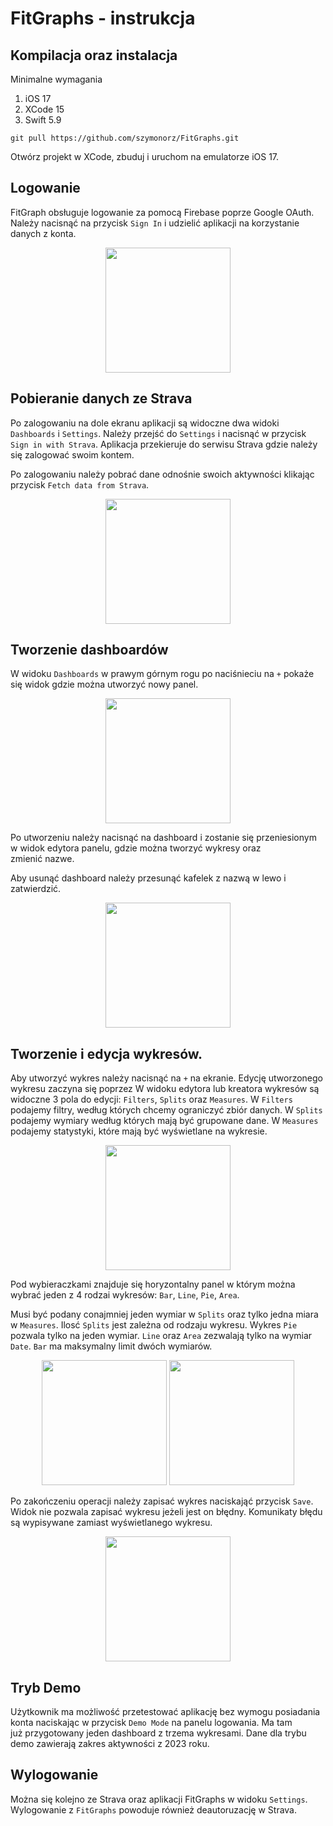 # FitGraphs - instrukcja

## Kompilacja oraz instalacja

Minimalne wymagania

1. iOS 17
2. XCode 15
3. Swift 5.9

```code
git pull https://github.com/szymonorz/FitGraphs.git
```

Otwórz projekt w XCode, zbuduj i uruchom na emulatorze iOS 17.

## Logowanie

FitGraph obsługuje logowanie za pomocą Firebase poprze Google OAuth.
Należy nacisnąć na przycisk `Sign In` i udzielić aplikacji na korzystanie danych z konta.
<div align="center">
<img src="doc_images/login.png" width="200px"/>
</div>

## Pobieranie danych ze Strava

Po zalogowaniu na dole ekranu aplikacji są widoczne dwa widoki `Dashboards` i `Settings`. Należy przejść do `Settings` i nacisnąć w przycisk `Sign in with Strava`. Aplikacja przekieruje do serwisu Strava gdzie należy się zalogować swoim kontem.

Po zalogowaniu należy pobrać dane odnośnie swoich aktywności klikając przycisk `Fetch data from Strava`.

<div align="center">
<img src="doc_images/settings.png" width="200px"/>
</div>

## Tworzenie dashboardów

W widoku `Dashboards` w prawym górnym rogu po naciśnieciu na `+` pokaże się widok gdzie można utworzyć nowy panel.

<div align="center">
<img src="doc_images/create_dashboard.png" width="200px"/>
</div>


Po utworzeniu należy nacisnąć na dashboard i zostanie się przeniesionym w widok edytora panelu, gdzie można tworzyć wykresy oraz zmienić nazwe. 

Aby usunąć dashboard należy przesunąć kafelek z nazwą w lewo i zatwierdzić.

<div align="center">
<img src="doc_images/dashboard_delete.png" width="200px"/>
</div>


## Tworzenie i edycja wykresów.
Aby utworzyć wykres należy nacisnąć na `+` na ekranie. Edycję utworzonego wykresu zaczyna się poprzez
W widoku edytora lub kreatora wykresów są widoczne 3 pola do edycji: `Filters`, `Splits` oraz `Measures`. W `Filters` podajemy filtry, według których chcemy ograniczyć zbiór danych. W `Splits` podajemy wymiary według których mają być grupowane dane. W `Measures` podajemy statystyki, które mają być wyświetlane na wykresie.

<div align="center">
<img src="doc_images/chart_create.png" width="200px"/>
</div>


Pod wybieraczkami znajduje się horyzontalny panel w którym można wybrać jeden z 4 rodzai wykresów: `Bar`, `Line`, `Pie`, `Area`.


Musi być podany conajmniej jeden wymiar w `Splits` oraz tylko jedna miara w `Measures`. Ilosć `Splits` jest zależna od rodzaju wykresu. Wykres `Pie` pozwala tylko na jeden wymiar. `Line` oraz `Area` zezwalają tylko na wymiar `Date`. `Bar` ma maksymalny limit dwóch wymiarów.

<div align="center">
<img src="doc_images/bar.png" width="200px"/>
<img src="doc_images/pie.png" width="200px"/>
</div>



Po zakończeniu operacji należy zapisać wykres naciskająć przycisk `Save`. Widok nie pozwala zapisać wykresu jeżeli jest on błędny. Komunikaty błędu są wypisywane zamiast wyświetlanego wykresu.

<div align="center">
<img src="doc_images/dashboard_with_charts.png" width="200px"/>
</div>

## Tryb Demo

Użytkownik ma możliwość przetestować aplikację bez wymogu posiadania konta naciskając w przycisk `Demo Mode` na panelu logowania. Ma tam już przygotowany jeden dashboard z trzema wykresami. Dane dla trybu demo zawierają zakres aktywności z 2023 roku.

## Wylogowanie

Można się kolejno ze Strava oraz aplikacji FitGraphs w widoku `Settings`.
Wylogowanie z `FitGraphs` powoduje również deautoruzację w Strava.